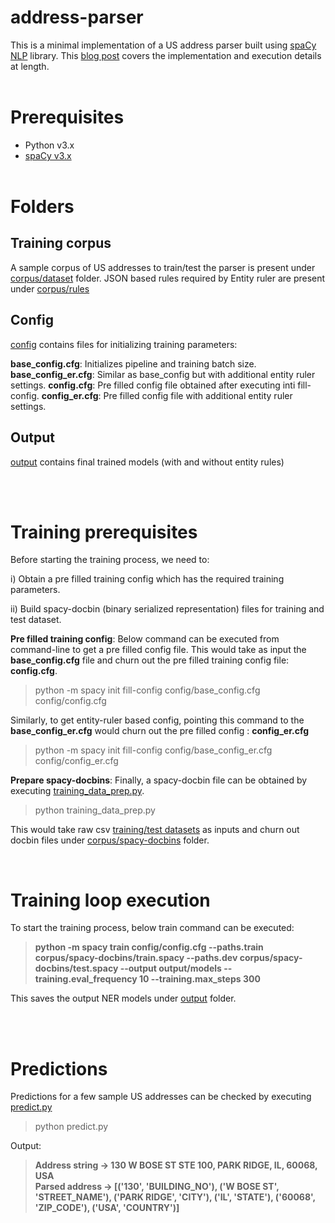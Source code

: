 # address-parser
This is a minimal implementation of a US address parser built using [spaCy NLP](https://spacy.io/usage/spacy-101) library. This [blog post](https://medium.com/globant/building-an-address-parser-with-spacy-e3376b7cff) covers the implementation and execution details at length.
<br><br>
# Prerequisites
- Python v3.x
- [spaCy v3.x](https://spacy.io/usage#installation)
<br><br>
# Folders 

## Training corpus
A sample corpus of US addresses to train/test the parser is present under [corpus/dataset](https://github.com/swapnil-saxena/address-parser/tree/main/corpus/dataset) folder.
JSON based rules required by Entity ruler are present under [corpus/rules]()

## Config
[config](https://github.com/swapnil-saxena/address-parser/tree/main/config) contains files for initializing training parameters:

**base_config.cfg**: Initializes pipeline and training batch size.
**base_config_er.cfg**: Similar as base_config but with additional entity ruler settings.
**config.cfg**: Pre filled config file obtained after executing inti fill-config.
**config_er.cfg**: Pre filled config file with additional entity ruler settings.

##  Output
[output](https://github.com/swapnil-saxena/address-parser/tree/main/output) contains final trained models (with and without entity rules)

<br><br>
# Training prerequisites
Before starting the training process, we need to: 

i) Obtain a pre filled training config which has the required training parameters.

ii) Build spacy-docbin (binary serialized representation) files for training and test dataset.

**Pre filled training config**:   Below command can be executed from command-line to get a pre filled config file. This would take as input the **base_config.cfg** file and churn out the pre filled training config file: **config.cfg**.
>python -m spacy init fill-config config/base_config.cfg config/config.cfg

Similarly, to get entity-ruler based config, pointing this command to the **base_config_er.cfg** would churn out the pre filled config : **config_er.cfg**
>python -m spacy init fill-config config/base_config_er.cfg config/config_er.cfg

**Prepare spacy-docbins**: Finally, a spacy-docbin file can be obtained by executing [training_data_prep.py](https://github.com/swapnil-saxena/address-parser/blob/main/training_data_prep.py).
>python training_data_prep.py

This would take raw csv [training/test datasets](https://github.com/swapnil-saxena/address-parser/tree/main/corpus/dataset) as inputs and churn out docbin files under [corpus/spacy-docbins](https://github.com/swapnil-saxena/address-parser/tree/main/corpus/spacy-docbins) folder.

<br>

# Training loop execution

To start the training process, below train command can be executed:
>**python -m spacy train config/config.cfg --paths.train corpus/spacy-docbins/train.spacy --paths.dev corpus/spacy-docbins/test.spacy --output output/models --training.eval_frequency 10 --training.max_steps 300**

This saves the output NER models under [output](https://github.com/swapnil-saxena/address-parser/tree/main/output) folder.

<br><br>

# Predictions
Predictions for a few sample US addresses can be checked by executing [predict.py](https://github.com/swapnil-saxena/address-parser/blob/main/predict.py)
>python predict.py

Output:
>**Address string -> 130 W BOSE ST STE 100, PARK RIDGE, IL, 60068, USA  
>Parsed address -> [('130', 'BUILDING_NO'), ('W BOSE ST', 'STREET_NAME'), ('PARK RIDGE', 'CITY'), ('IL', 'STATE'), ('60068', 'ZIP_CODE'), ('USA', 'COUNTRY')]**
